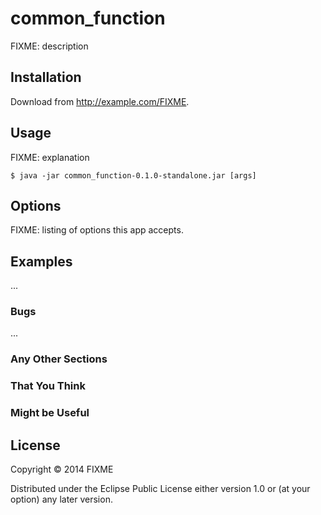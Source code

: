 # common_function

FIXME: description

## Installation

Download from http://example.com/FIXME.

## Usage

FIXME: explanation

    $ java -jar common_function-0.1.0-standalone.jar [args]

## Options

FIXME: listing of options this app accepts.

## Examples

...

### Bugs

...

### Any Other Sections
### That You Think
### Might be Useful

## License

Copyright © 2014 FIXME

Distributed under the Eclipse Public License either version 1.0 or (at
your option) any later version.
